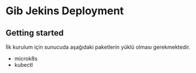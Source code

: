 # Gib Jekins Deployment



## Getting started

İlk kurulum için sunucuda aşağıdaki paketlerin yüklü olması gerekmektedir.
- microk8s
- kubectl
